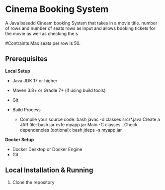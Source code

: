 # Cinema Booking System
A Java basedd Cineam booking System that takes in a movie title. number of rows and number of seats rows as input and allows booking tickets for the movie as well as checking the s

#Contraints
Max seats per row is 50. 

## Prerequisites

**Local Setup**
- Java JDK 17 or higher
- Maven 3.8+ or Gradle 7+ (if using build tools)
- Git

- Build Process
  - Compile your source code:
bash
javac -d classes src/*.java
Create a JAR file:
bash
jar cvfe myapp.jar Main -C classes .
Check dependencies (optional):
bash
jdeps -s myapp.jar

**Docker Setup**
- Docker Desktop or Docker Engine
- Git

## Local Installation & Running

1. Clone the repository
